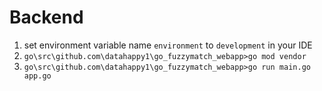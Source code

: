 # Backend
1) set environment variable name `environment` to `development` in your IDE
2) `go\src\github.com\datahappy1\go_fuzzymatch_webapp>go mod vendor`
3) `go\src\github.com\datahappy1\go_fuzzymatch_webapp>go run main.go app.go`